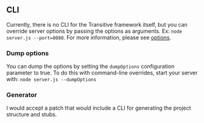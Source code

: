 ## CLI

Currently, there is no CLI for the Transitive framework itself, but you can override server options by passing the options as arguments. Ex: `node server.js --port=8080`. For more information, please see [options](options.html).


### Dump options

You can dump the options by setting the `dumpOptions` configuration parameter to true.  To do this with command-line overrides, start your server with: `node server.js --dumpOptions`

### Generator

I would accept a patch that would include a CLI for generating the project structure and stubs.
